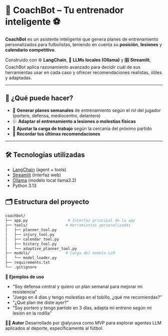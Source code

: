 # 🧠 CoachBot – Tu entrenador inteligente ⚽

**CoachBot** es un asistente inteligente que genera planes de entrenamiento personalizados para futbolistas, teniendo en cuenta su **posición**, **lesiones** y **calendario competitivo**.

Construido con ⚙️ **LangChain**, 💬 **LLMs locales (Ollama)** y 🎛️ **Streamlit**, CoachBot aplica razonamiento avanzado para decidir cuál de sus herramientas usar en cada caso y ofrecer recomendaciones realistas, útiles y adaptadas.

---

## 🚀 ¿Qué puede hacer?

- 🧠 **Generar planes semanales** de entrenamiento según el rol del jugador (portero, defensa, mediocentro, delantero)
- 🩺 **Adaptar el entrenamiento a lesiones o molestias físicas**
- 📆 **Ajustar la carga de trabajo** según la cercanía del próximo partido
- 🧾 **Recordar tus últimas recomendaciones**

---

## 🛠️ Tecnologías utilizadas

- [LangChain](https://www.langchain.com/) (agent + tools)
- [Streamlit](https://streamlit.io/) (interfaz web)
- [Ollama](https://ollama.com/) (modelo local llama3.2)
- Python 3.13

## 🗂️ Estructura del proyecto

```bash
coachbot/
├── app.py                  # Interfaz principal de la app
├── tools/                 # Herramientas personalizadas
│   ├── planner_tool.py
│   ├── injury_tool.py
│   ├── calendar_tool.py
│   ├── history_tool.py
│   └── adaptive_planner_tool.py
├── models/                # Carga del modelo LLM
│   └── model_loader.py
├── requirements.txt
└── .gitignore
```

**🧪 Ejemplos de uso**
- "Soy defensa central y quiero un plan semanal para mejorar mi resistencia"
- "Juego en 4 días y tengo molestias en el tobillo, ¿qué me recomiendas?"
- "¿Qué plan me diste ayer?"
- "Soy portero y tengo partido en 3 días, adapta mi entreno según mi lesión en la rodilla"

**👨‍💻 Autor**
Desarrollado por @alyusva como MVP para explorar agentes LLM aplicados al deporte, específicamente al fútbol.

